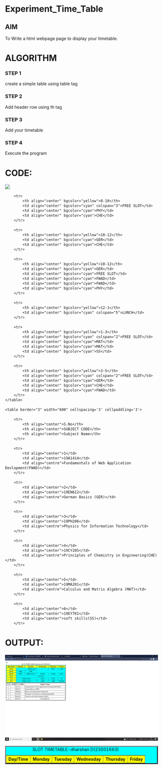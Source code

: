 # Experiment_Time_Table

## AIM
To Write a html webpage page to display your timetable.

# ALGORITHM
### STEP 1
create a simple table using table tag
### STEP 2
Add header row using th tag
### STEP 3
Add your timetable
### STEP 4
Execute the program

# CODE:

<!DOCTYPE html>
<head>
<title>SEC SLOT TIMETABLE</title>
</head>
<img src="logo.png" width='600' align='center'>
<body>
    <table BORDER='3' width='600' bgcolor='cyan' cellspacing='3' cellpaddling='3'>
        <CAPTION align="above">SLOT TIMETABLE-dharshan D(23001663)</CAPTION> 
        <tr>
            <th align="center" bgcolor="yellow">Day/Time</th>
            <th align="center" bgcolor="yellow">Monday</th>
            <th align="center" bgcolor="yellow">Tuesday</th>
            <th align="center" bgcolor="yellow">Wednesday</th> <th align="center" bgcolor="yellow">Thursday</th>
            <th align="center" bgcolor="yellow">Friday</th>
        </tr>
        
        <tr>
            <th align="center" bgcolor="yellow">8-10</th>
            <td align="center" bgcolor="cyan" colspan="3">FREE SLOT</td>
            <td align="center" bgcolor="cyan">PHY</td>
            <td align="center" bgcolor="cyan">CHE</td>
        </tr>
        
        <tr>
            <th align="center" bgcolor="yellow">10-12</th>
            <td align="center" bgcolor="cyan">GER</td>
            <td align="center" bgcolor="cyan">CHE</td>
        </tr>
        
        <tr>
            <th align="center" bgcolor="yellow">10-12</th>
            <td align="center" bgcolor="cyan">GER</td>
            <td align="center" bgcolor="cyan">FREE SLOT</td>
            <td align="center" bgcolor="cyan">FWAD</td>
            <td align="center" bgcolor="cyan">FWAD</td>
            <td align="center" bgcolor="cyan">PHY</td>
        </tr>
        
        <tr>
            <th align="center" bgcolor="yellow">12-1</th>
            <td align="center" bgcolor="cyan" colspan="5">LUNCH</td>
        </tr>
        
        <tr>
            <th align="center" bgcolor="yellow">1-3</th>
            <td align="center" bgcolor="cyan" colspan="2">FREE SLOT</td>
            <td align="center" bgcolor="cyan">MAT</td>
            <td align="center" bgcolor="cyan">MAT</td>
            <td align="center" bgcolor="cyan">SS</td>
        </tr>
        
        <tr>
            <th align="center" bgcolor="yellow">3-5</th>
            <td align="center" bgcolor="cyan" colspan="2">FREE SLOT</td>
            <td align="center" bgcolor="cyan">GER</td>
            <td align="center" bgcolor="cyan">CHE</td>
            <td align="center" bgcolor="cyan">FWAD</td>
        </tr>
    </table>
    
    <table border="3" width="600" cellspacing='3' cellpaddling='3'>
        
        <tr>
            <th align="center">S.No</th>
            <th align="center">SUBJECT CODE</th> 
            <th align="center">Subject Name</th>
        </tr>
        
        <tr>
            <td align="center">1</td>
            <td align="center">19A1414</td>
            <td align="centre">Fundamentals of Web Application Devlopment(FWAD)</td>
        </tr>
        
        <tr>
            <td align="center">2</td>
            <td align="center">19EN612</td>
            <td align="centre">German Basics (GER)</td>
        </tr>
        
        <tr>
            <td align="center">3</td>
            <td align="center">19PH206</td>
            <td align="centre">Physics for Information Technology</td>
        </tr>
        
        <tr>
            <td align="center">4</td> 
            <td align="center">19CY205</td>
            <td align="centre">Principles of Chemistry in Engineering(CHE)</td>
        </tr>
        
        <tr>
            <td align="center">5</td>
            <td align="center">19MA201</td>
            <td align="centre">Calculus and Matrix Algebra (MAT)</td>
        </tr>
        
        <tr>
            <td align="center">6</td>
            <td align="center">19EY701</td>
            <td align="center">soft skills(SS)</td>
        </tr>
</body>
</html>


# OUTPUT:

### 
![timetable](timetable.PNG)





